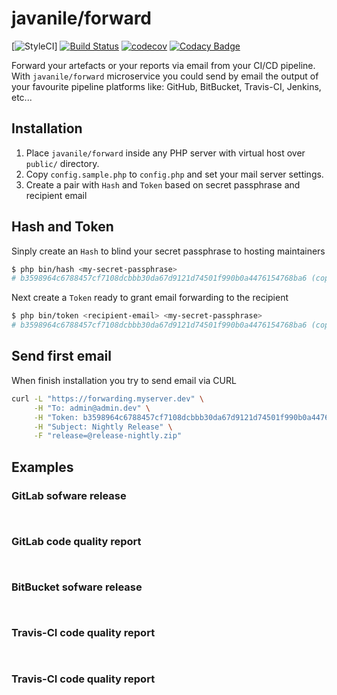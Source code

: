 # javanile/forward

[![StyleCI](https://github.styleci.io/repos/214412050/shield?branch=master)]
[![Build Status](https://travis-ci.org/javanile/forward.svg?branch=master)](https://travis-ci.org/javanile/forward)
[![codecov](https://codecov.io/gh/javanile/forward/branch/master/graph/badge.svg)](https://codecov.io/gh/javanile/forward)
[![Codacy Badge](https://api.codacy.com/project/badge/Grade/07708c2e6c87463d90eb33a2d184483f)](https://www.codacy.com/manual/francescobianco/forward?utm_source=github.com&amp;utm_medium=referral&amp;utm_content=javanile/forward&amp;utm_campaign=Badge_Grade)

Forward your artefacts or your reports via email from your CI/CD pipeline.
With `javanile/forward` microservice you could send by email the output of your favourite pipeline platforms like:
GitHub, BitBucket, Travis-CI, Jenkins, etc...

## Installation

1. Place `javanile/forward` inside any PHP server with virtual host over `public/` directory.
2. Copy `config.sample.php` to `config.php` and set your mail server settings.
3. Create a pair with `Hash` and `Token` based on secret passphrase and recipient email

## Hash and Token

Sinply create an `Hash` to blind your secret passphrase to hosting maintainers
```bash
$ php bin/hash <my-secret-passphrase>
# b3598964c6788457cf7108dcbbb30da67d9121d74501f990b0a4476154768ba6 (copy and paste into config.php file)
```

Next create a `Token` ready to grant email forwarding to the recipient
```bash
$ php bin/token <recipient-email> <my-secret-passphrase>
# b3598964c6788457cf7108dcbbb30da67d9121d74501f990b0a4476154768ba6 (copy and paste into config.php file)
```

## Send first email

When finish installation you try to send email via CURL
```bash
curl -L "https://forwarding.myserver.dev" \
     -H "To: admin@admin.dev" \
     -H "Token: b3598964c6788457cf7108dcbbb30da67d9121d74501f990b0a4476154768ba6" \
     -H "Subject: Nightly Release" \
     -F "release=@release-nightly.zip"     
```

## Examples

### GitLab sofware release
```


```

### GitLab code quality report
```


```

### BitBucket sofware release
```


```

### Travis-CI code quality report
```


```

### Travis-CI code quality report
```


```
